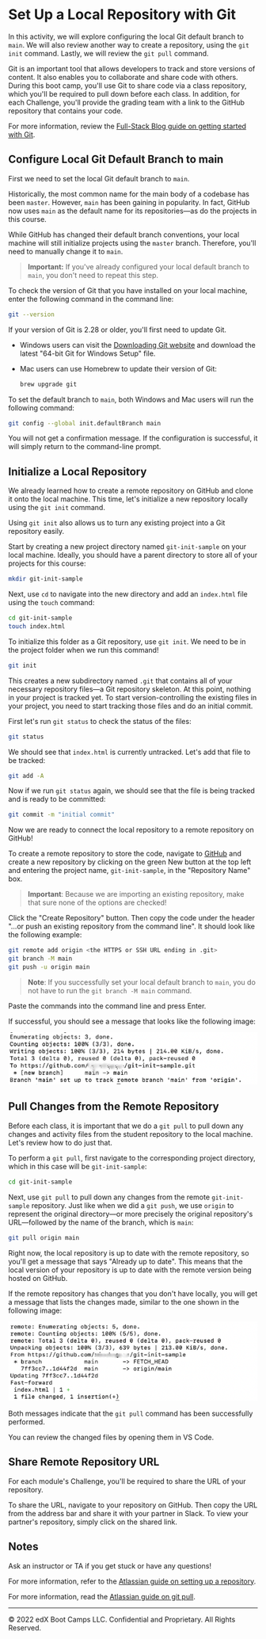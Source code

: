 # Set Up a Local Repository with Git

In this activity, we will explore configuring the local Git default branch to `main`. We will also review another way to create a repository, using the `git init` command. Lastly, we will review the `git pull` command.

Git is an important tool that allows developers to track and store versions of content. It also enables you to collaborate and share code with others. During this boot camp, you'll use Git to share code via a class repository, which you'll be required to pull down before each class. In addition, for each Challenge, you'll provide the grading team with a link to the GitHub repository that contains your code.

For more information, review the [Full-Stack Blog guide on getting started with Git](https://coding-boot-camp.github.io/full-stack/git/getting-started-with-git).

## Configure Local Git Default Branch to main

First we need to set the local Git default branch to `main`.

Historically, the most common name for the main body of a codebase has been `master`. However, `main` has been gaining in popularity. In fact, GitHub now uses `main` as the default name for its repositories&mdash;as do the projects in this course.

While GitHub has changed their default branch conventions, your local machine will still initialize projects using the `master` branch. Therefore, you'll need to manually change it to `main`.

> **Important:** If you've already configured your local default branch to `main`, you don't need to repeat this step.

To check the version of Git that you have installed on your local machine, enter the following command in the command line:

  ```bash
  git --version
  ```

If your version of Git is 2.28 or older, you'll first need to update Git.

* Windows users can visit the [Downloading Git website](https://git-scm.com/download/win) and download the latest "64-bit Git for Windows Setup" file.

* Mac users can use Homebrew to update their version of Git:

  ```bash
  brew upgrade git
  ```

To set the default branch to `main`, both Windows and Mac users will run the following command:

  ```bash
  git config --global init.defaultBranch main
  ```

You will not get a confirmation message. If the configuration is successful, it will simply return to the command-line prompt.

## Initialize a Local Repository

We already learned how to create a remote repository on GitHub and clone it onto the local machine. This time, let's initialize a new repository locally using the `git init` command.

Using `git init` also allows us to turn any existing project into a Git repository easily.

Start by creating a new project directory named `git-init-sample` on your local machine. Ideally, you should have a parent directory to store all of your projects for this course:

  ```bash
  mkdir git-init-sample
  ```

Next, use `cd` to navigate into the new directory and add an `index.html` file using the `touch` command:

  ```bash
  cd git-init-sample
  touch index.html
  ```

To initialize this folder as a Git repository, use `git init`. We need to be in the project folder when we run this command!

  ```bash
  git init
  ```

This creates a new subdirectory named `.git` that contains all of your necessary repository files&mdash;a Git repository skeleton. At this point, nothing in your project is tracked yet. To start version-controlling the existing files in your project, you need to start tracking those files and do an initial commit.

First let's run `git status` to check the status of the files:

  ```bash
  git status
  ```

We should see that `index.html` is currently untracked. Let's add that file to be tracked:

  ```bash
  git add -A
  ```

Now if we run `git status` again, we should see that the file is being tracked and is ready to be committed:

  ```bash
  git commit -m "initial commit"
  ```

Now we are ready to connect the local repository to a remote repository on GitHub!

To create a remote repository to store the code, navigate to [GitHub](https://github.com/) and create a new repository by clicking on the green New button at the top left and entering the project name, `git-init-sample`, in the "Repository Name" box.

> **Important**: Because we are importing an existing repository, make that sure none of the options are checked!

Click the "Create Repository" button. Then copy the code under the header "…or push an existing repository from the command line". It should look like the following example:

  ```bash
  git remote add origin <the HTTPS or SSH URL ending in .git>
  git branch -M main
  git push -u origin main
  ```

> **Note**: If you successfully set your local default branch to `main`, you do not have to run the `git branch -M main` command.

Paste the commands into the command line and press Enter.

If successful, you should see a message that looks like the following image:

![A message indicates that the project directory has been successfully imported.](assets/image-8.png)

## Pull Changes from the Remote Repository

Before each class, it is important that we do a `git pull` to pull down any changes and activity files from the student repository to the local machine. Let's review how to do just that.

To perform a `git pull`, first navigate to the corresponding project directory, which in this case will be `git-init-sample`:

  ```bash
  cd git-init-sample
  ```

Next, use `git pull` to pull down any changes from the remote `git-init-sample` repository. Just like when we did a `git push`, we use `origin` to represent the original directory&mdash;or more precisely the original repository's URL&mdash;followed by the name of the branch, which is `main`:

  ```bash
  git pull origin main
  ```

Right now, the local repository is up to date with the remote repository, so you'll get a message that says "Already up to date". This means that the local version of your repository is up to date with the remote version being hosted on GitHub.

If the remote repository has changes that you don't have locally, you will get a message that lists the changes made, similar to the one shown in the following image:

![A message indicates that changes have been made from the remote repository.](assets/image-9.png)

Both messages indicate that the `git pull` command has been successfully performed.

You can review the changed files by opening them in VS Code.

## Share Remote Repository URL

For each module's Challenge, you'll be required to share the URL of your repository.

To share the URL, navigate to your repository on GitHub. Then copy the URL from the address bar and share it with your partner in Slack. To view your partner's repository, simply click on the shared link.

## Notes

Ask an instructor or TA if you get stuck or have any questions!

For more information, refer to the [Atlassian guide on setting up a repository](https://www.atlassian.com/git/tutorials/setting-up-a-repository).

For more information, read the [Atlassian guide on git pull](https://www.atlassian.com/git/tutorials/setting-up-a-repository/git-config).

---
© 2022 edX Boot Camps LLC. Confidential and Proprietary. All Rights Reserved.
